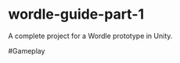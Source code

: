 # wordle-guide-part-1
A complete project for a Wordle prototype in Unity.

#Gameplay
[](https://github.com/LootLocker/wordle-guide-part-1/blob/main/WordlePrototypeGamePlay.gif)
